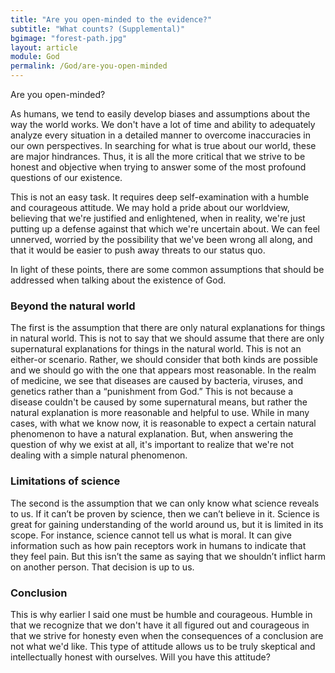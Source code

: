 ```yaml
---
title: "Are you open-minded to the evidence?"
subtitle: "What counts? (Supplemental)"
bgimage: "forest-path.jpg"
layout: article
module: God
permalink: /God/are-you-open-minded
---
```


Are you open-minded?
 
As humans, we tend to easily develop biases and assumptions about the way the world works. We don't have a lot of time and ability to adequately analyze every situation in a detailed manner to overcome inaccuracies in our own perspectives. In searching for what is true about our world, these are major hindrances. Thus, it is all the more critical that we strive to be honest and objective when trying to answer some of the most profound questions of our existence.
 
This is not an easy task. It requires deep self-examination with a humble and courageous attitude. We may hold a pride about our worldview, believing that we're justified and enlightened, when in reality, we're just putting up a defense against that which we're uncertain about. We can feel unnerved, worried by the possibility that we've been wrong all along, and that it would be easier to push away threats to our status quo.
 
In light of these points, there are some common assumptions that should be addressed when talking about the existence of God.

### Beyond the natural world
The first is the assumption that there are only natural explanations for things in natural world. This is not to say that we should assume that there are only supernatural explanations for things in the natural world. This is not an either-or scenario. Rather, we should consider that both kinds are possible and we should go with the one that appears most reasonable. In the realm of medicine, we see that diseases are caused by bacteria, viruses, and genetics rather than a “punishment from God.” This is not because a disease couldn't be caused by some supernatural means, but rather the natural explanation is more reasonable and helpful to use. While in many cases, with what we know now, it is reasonable to expect a certain natural phenomenon to have a natural explanation. But, when answering the question of why we exist at all, it's important to realize that we're not dealing with a simple natural phenomenon.

### Limitations of science 
The second is the assumption that we can only know what science reveals to us. If it can’t be proven by science, then we can’t believe in it. Science is great for gaining understanding of the world around us, but it is limited in its scope. For instance, science cannot tell us what is moral. It can give information such as how pain receptors work in humans to indicate that they feel pain. But this isn’t the same as saying that we shouldn’t inflict harm on another person. That decision is up to us.

### Conclusion
This is why earlier I said one must be humble and courageous. Humble in that we recognize that we don't have it all figured out and courageous in that we strive for honesty even when the consequences of a conclusion are not what we'd like. This type of attitude allows us to be truly skeptical and intellectually honest with ourselves. Will you have this attitude?